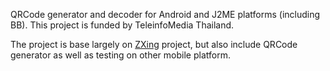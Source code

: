 QRCode generator and decoder for Android and J2ME platforms (including BB). This project is funded by TeleinfoMedia Thailand.

The project is base largely on [ZXing](http://code.google.com/p/zxing/) project, but also include QRCode generator as well as testing on other mobile platform.